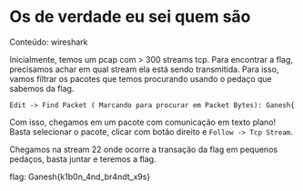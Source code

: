 # Os de verdade eu sei quem são
Conteúdo: wireshark

Inicialmente, temos um pcap com > 300 streams tcp. Para encontrar a flag,
precisamos achar em qual stream ela está sendo transmitida. Para isso,
vamos filtrar os pacotes que temos procurando usando o pedaço que sabemos
da flag.

`Edit -> Find Packet ( Marcando para procurar em Packet Bytes): Ganesh{`

Com isso, chegamos em um pacote com comunicação em texto plano! Basta
selecionar o pacote, clicar com botão direito e `Follow -> Tcp Stream`.

Chegamos na stream 22 onde ocorre a transação da flag em pequenos pedaços,
basta juntar e teremos a flag.

flag: Ganesh{k1b0n_4nd_br4ndt_x9s}
